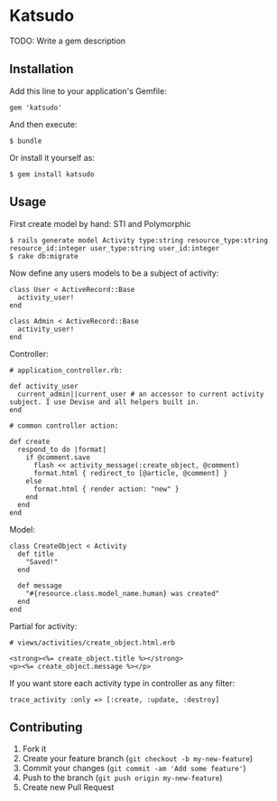 # Katsudo

TODO: Write a gem description

## Installation

Add this line to your application's Gemfile:

    gem 'katsudo'

And then execute:

    $ bundle

Or install it yourself as:

    $ gem install katsudo

## Usage

First create model by hand: STI and Polymorphic

    $ rails generate model Activity type:string resource_type:string resource_id:integer user_type:string user_id:integer
    $ rake db:migrate

Now define any users models to be a subject of activity:

    class User < ActiveRecord::Base
      activity_user!
    end

    class Admin < ActiveRecord::Base
      activity_user!
    end

Controller:

    # application_controller.rb:
   
    def activity_user
      current_admin||current_user # an accessor to current activity subject. I use Devise and all helpers built in.
    end

    # common controller action:

    def create
      respond_to do |format|
        if @comment.save
          flash << activity_message(:create_object, @comment)
          format.html { redirect_to [@article, @comment] }
        else
          format.html { render action: "new" }
        end
      end
    end
  
Model:

    class CreateObject < Activity
      def title
        "Saved!"
      end

      def message
        "#{resource.class.model_name.human} was created"
      end
    end

Partial for activity:

    # views/activities/create_object.html.erb

    <strong><%= create_object.title %></strong>
    <p><%= create_object.message %></p>

If you want store each activity type in controller as any filter:

    trace_activity :only => [:create, :update, :destroy]



## Contributing

1. Fork it
2. Create your feature branch (`git checkout -b my-new-feature`)
3. Commit your changes (`git commit -am 'Add some feature'`)
4. Push to the branch (`git push origin my-new-feature`)
5. Create new Pull Request
